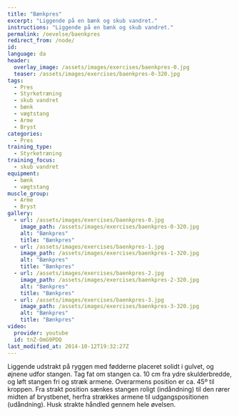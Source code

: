 ```yaml
---
title: "Bænkpres"
excerpt: "Liggende på en bænk og skub vandret."
instructions: "Liggende på en bænk og skub vandret."
permalink: /oevelse/baenkpres
redirect_from: /node/
id: 
language: da
header:
  overlay_image: /assets/images/exercises/baenkpres-0.jpg
  teaser: /assets/images/exercises/baenkpres-0-320.jpg
tags:
  - Pres
  - Styrketræning
  - skub vandret
  - bænk
  - vægtstang
  - Arme
  - Bryst
categories:
  - Pres
training_type: 
  - Styrketræning
training_focus: 
  - skub vandret
equipment:
  - bænk
  - vægtstang
muscle_group:
  - Arme
  - Bryst
gallery:
  - url: /assets/images/exercises/baenkpres-0.jpg
    image_path: /assets/images/exercises/baenkpres-0-320.jpg
    alt: "Bænkpres"
    title: "Bænkpres"
  - url: /assets/images/exercises/baenkpres-1.jpg
    image_path: /assets/images/exercises/baenkpres-1-320.jpg
    alt: "Bænkpres"
    title: "Bænkpres"
  - url: /assets/images/exercises/baenkpres-2.jpg
    image_path: /assets/images/exercises/baenkpres-2-320.jpg
    alt: "Bænkpres"
    title: "Bænkpres"
  - url: /assets/images/exercises/baenkpres-3.jpg
    image_path: /assets/images/exercises/baenkpres-3-320.jpg
    alt: "Bænkpres"
    title: "Bænkpres"
video:
  provider: youtube
  id: tnZ-OmG9PDQ
last_modified_at: 2014-10-12T19:32:27Z
---
```


Liggende udstrakt på ryggen med fødderne placeret solidt i gulvet, og øjnene udfor stangen. Tag fat om stangen ca. 10 cm fra ydre skulderbredde, og løft stangen fri og stræk armene. Overarmens position er ca. 45º til kroppen. Fra strakt position sænkes stangen roligt (indåndning) til den rører midten af brystbenet, herfra strækkes armene til udgangspositionen (udåndning). Husk strakte håndled gennem hele øvelsen.
